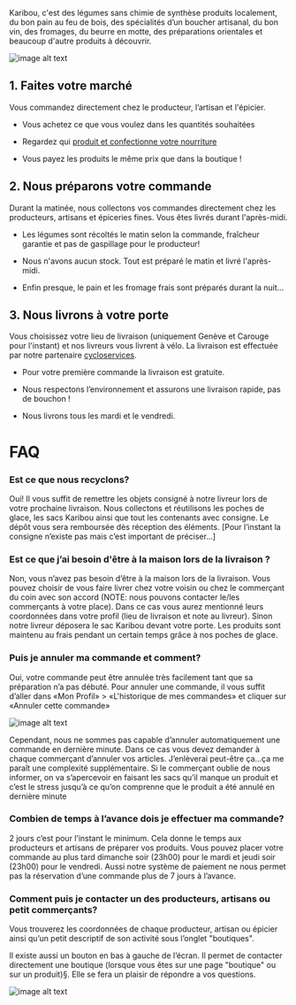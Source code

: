 Karibou, c'est des légumes sans chimie de synthèse produits localement, du bon pain au feu de bois, des spécialités d’un boucher artisanal, du bon vin, des fromages, du beurre en motte, des préparations orientales et beaucoup d'autre produits à découvrir.

![image alt text](https://ucarecdn.com/9b387f19-e03f-470e-ae93-a7c453010268/)

## 1. Faites votre marché

Vous commandez directement chez le producteur, l’artisan et l'épicier.

* Vous achetez ce que vous voulez dans les quantités souhaitées 

* Regardez qui [produit et confectionne votre nourriture](https://karibou.ch/shops) 

* Vous payez les produits le même prix que dans la boutique !

## 2. Nous préparons votre commande

Durant la matinée, nous collectons vos commandes directement chez les producteurs, artisans et épiceries fines. Vous êtes livrés durant l'après-midi.

* Les légumes sont récoltés le matin selon la commande, fraîcheur garantie et pas de gaspillage pour le producteur!

* Nous n'avons aucun stock. Tout est préparé le matin et livré l'après-midi.

* Enfin presque, le pain et les fromage frais sont préparés durant la nuit…

## 3. Nous livrons à votre porte

Vous choisissez votre lieu de livraison (uniquement Genève et Carouge pour l'instant) et nos livreurs vous livrent à vélo. La livraison est effectuée par notre partenaire [cycloservices](http://www.cycloservices.ch/).

* Pour votre première commande la livraison est gratuite.

* Nous respectons l’environnement et assurons une livraison rapide, pas de bouchon !

* Nous livrons tous les  mardi et le vendredi.

# FAQ

### Est ce que nous recyclons?

Oui!  Il vous suffit de remettre les objets consigné à notre livreur lors de votre prochaine livraison. Nous collectons et réutilisons les poches de glace, les sacs Karibou ainsi que tout les contenants avec consigne. Le dépôt vous sera remboursée dès réception des éléments. [Pour l’instant la consigne n’existe pas mais c’est important de préciser...]

### Est ce que j’ai besoin d'être à la maison lors de la livraison ?

Non, vous n’avez pas besoin d’être à la maison lors de la livraison. Vous pouvez choisir de vous faire livrer chez votre voisin ou chez le commerçant du coin avec son accord (NOTE:  nous pouvons contacter le/les commerçants à votre place). Dans ce cas vous aurez mentionné leurs coordonnées dans votre profil (lieu de livraison et note au livreur). Sinon notre livreur déposera le sac Karibou devant votre porte. Les produits sont maintenu au frais pendant un certain temps grâce à nos poches de glace.

### Puis je annuler ma commande et comment?

Oui, votre commande peut être annulée très facilement tant que sa préparation n’a pas débuté. Pour annuler une commande, il vous suffit d’aller dans «Mon Profil» > «L'historique de mes commandes» et cliquer sur «Annuler cette commande»

![image alt text](https://ucarecdn.com/6f8439eb-ce87-4611-981e-fd1c6d5eba8e/-/resize/x200/)

Cependant, nous ne sommes pas capable d’annuler automatiquement une commande en dernière minute. Dans ce cas vous devez demander à chaque commerçant  d’annuler vos articles. J’enlèverai peut-être ça...ça me paraît une complexité supplémentaire. Si le commerçant oublie de nous informer, on va s’apercevoir en faisant les sacs qu’il manque un produit et c’est le stress jusqu’à ce qu’on comprenne que le produit a été annulé en dernière minute

### Combien de temps à l’avance dois je effectuer ma commande?

2 jours c’est pour l’instant le minimum. Cela donne le temps aux producteurs et artisans de préparer vos produits. Vous pouvez placer votre commande au plus tard dimanche soir (23h00) pour le mardi et jeudi soir (23h00) pour le vendredi. Aussi notre système de paiement ne nous permet pas la réservation d’une commande plus de 7 jours à l’avance.

### Comment puis je contacter un des producteurs, artisans ou petit commerçants?

Vous trouverez les coordonnées de chaque producteur, artisan ou épicier ainsi qu’un petit descriptif de son activité sous l’onglet "boutiques".

Il existe aussi un bouton en bas à gauche de l’écran. Il permet de contacter directement une boutique (lorsque vous êtes sur une page "boutique" ou sur un produit)§. Elle se fera un plaisir de répondre a vos questions.

![image alt text](https://ucarecdn.com/0a4e6346-0c45-4920-9852-673b1c16d346/)
